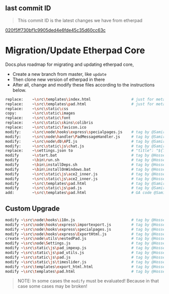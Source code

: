 ## last commit ID

> This commit ID is the latest changes we have from etherpad

[020f5ff730bf1c9905ded4e6fde45c35d60cc63c](https://github.com/ether/etherpad-lite/commit/020f5ff730bf1c9905ded4e6fde45c35d60cc63c)

# Migration/Update Etherpad Core

Docs.plus roadmap for migrating and updating etherpad core,

- Create a new branch from master, like `update`
- Then clone new version of etherpad in there
- After all, change and modify these files according to the instructions below.

``` bash
replace:    ~\src\templates\index.html                  # just for meta
replace:    ~\src\templates\pad.html                    # just for meta
replace:    ~\src\static\css
copy:       ~\src\static\images
replace:    ~\src\static\font
replace:    ~\src\static\skins\colibris
replace:    ~\src\static\favicon.ico
modify:     ~\src\node\hooks\express\specialpages.js    # tag by @Samir
modify:     ~\src\node\handler\PadMessageHandler.js     # tag by @Samir
modify:     ~\src\node\db\API.js                        # tag by @Samir
modify:     ~\src\static\js\chat.js                     # tag by @Samir
replace:    ~\settings.json to                          # "title": "${TITLE:docs.plus | Loading...}",
modify      ~\start.bat                                 # tag by @Hossein
modify      ~\bin\run.sh                                # tag by @Hossein
modify      ~\bin\installDeps.sh                        # tag by @Hossein
modify      ~\bin\installOnWindows.bat                  # tag by @Hossein
modify      ~\src\static\js\ace2_inner.js               # tag by @Hossein customElements
modify      ~\src\static\js\ace2_inner.js               # tag by @Hossein heading hierarchy
modify      ~\src\templates\pad.html                    # tag by @Samir change loading block - going to top after body
modify      ~\src\static\js\pad.js                      # tag by @Samir - change error to reconnect and socket config
add:        ~\src\templates\pad.html                    # GA code @Samir
```

## Custom Upgrade
```bash
modify ~\src\node\hooks\i18n.js                         # tag by @Hossein, change locale static routers
modify ~\src\node\hooks\express\importexport.js         # tag by @Hossein, change import&export routers
modify ~\src\node\hooks\express\specialpages.js         # tag by @Hossein, change serving pad routers
modify ~\src\node\hooks\express\ExportHtml.js           # tag by @Hossein
create ~\src\node\utils\nestedPad.js                    # tag by @Hossein, helper for generating padId, padName, padView
modify ~\src\node\Settings.js                           # tag by @Hossein
modify ~\src\static\js\pad_impexp.js                    # tag by @Hossein, location.path replace
modify ~\src\static\js\pad_utils.js                     # tag by @Hossein, static root
modify ~\src\static\js\pad.js                           # tag by @Hossein, clientVars, padId
modify ~\src\static\js\timeslider.js                    # tag by @Hossein, clientVars, padId
modify ~\src\templates\export_html.html                 # tag by @Hossein, padId => padName
modify ~\src\templates\pad.html                         # tag by @Hossein, put staticRoot, padId, padName, PadView to clientvars
```

>NOTE: In some cases the `modify` must be evaluated! Because in that case some cases may be broken!
